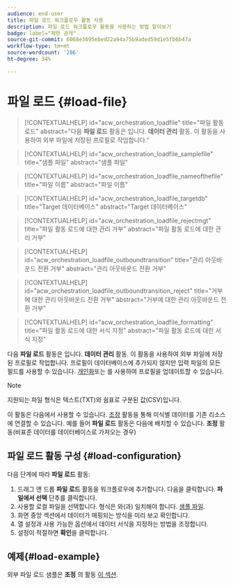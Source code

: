 ```yaml
---
audience: end-user
title: 파일 로드 워크플로우 활동 사용
description: 파일 로드 워크플로우 활동을 사용하는 방법 알아보기
badge: label="제한 공개"
source-git-commit: 6068e3695ebed22a94a75b9aded59d1e5fb6b47a
workflow-type: tm+mt
source-wordcount: '286'
ht-degree: 34%

---
```


# 파일 로드 {#load-file}

>[!CONTEXTUALHELP]
>id="acw_orchestration_loadfile"
>title="파일 활동 로드"
>abstract="다음 **파일 로드** 활동은 입니다. **데이터 관리** 활동. 이 활동을 사용하여 외부 파일에 저장된 프로필로 작업합니다."

>[!CONTEXTUALHELP]
>id="acw_orchestration_loadfile_samplefile"
>title="샘플 파일"
>abstract="샘플 파일"

>[!CONTEXTUALHELP]
>id="acw_orchestration_loadfile_nameofthefile"
>title="파일 이름"
>abstract="파일 이름"

>[!CONTEXTUALHELP]
>id="acw_orchestration_loadfile_targetdb"
>title="Target 데이터베이스"
>abstract="Target 데이터베이스"

>[!CONTEXTUALHELP]
>id="acw_orchestration_loadfile_rejectmgt"
>title="파일 활동 로드에 대한 관리 거부"
>abstract="파일 활동 로드에 대한 관리 거부"

>[!CONTEXTUALHELP]
>id="acw_orchestration_loadfile_outboundtransition"
>title="관리 아웃바운드 전환 거부"
>abstract="관리 아웃바운드 전환 거부"

>[!CONTEXTUALHELP]
>id="acw_orchestration_loadfile_outboundtransition_reject"
>title="거부에 대한 관리 아웃바운드 전환 거부"
>abstract="거부에 대한 관리 아웃바운드 전환 거부"

>[!CONTEXTUALHELP]
>id="acw_orchestration_loadfile_formatting"
>title="파일 활동 로드에 대한 서식 지정"
>abstract="파일 활동 로드에 대한 서식 지정"


다음 **파일 로드** 활동은 입니다. **데이터 관리** 활동. 이 활동을 사용하여 외부 파일에 저장된 프로필로 작업합니다. 프로필이 데이터베이스에 추가되지 않지만 입력 파일의 모든 필드를 사용할 수 있습니다. [개인화](../../personalization/gs-personalization.md)또는 를 사용하여 프로필을 업데이트할 수 있습니다.


>[!NOTE]
>지원되는 파일 형식은 텍스트(TXT)와 쉼표로 구분된 값(CSV)입니다.


이 활동은 다음에서 사용할 수 있습니다. [조정](reconciliation.md) 활동을 통해 미식별 데이터를 기존 리소스에 연결할 수 있습니다. 예를 들어 **파일 로드** 활동은 다음에 배치할 수 있습니다. **조정** 활동(비표준 데이터를 데이터베이스로 가져오는 경우)


## 파일 로드 활동 구성 {#load-configuration}

다음 단계에 따라 **파일 로드** 활동:


1. 드래그 앤 드롭 **파일 로드** 활동을 워크플로우에 추가합니다. 다음을 클릭합니다. **파일에서 선택** 단추를 클릭합니다.
1. 사용할 로컬 파일을 선택합니다. 형식은 와(과) 일치해야 합니다. [샘플 파일](../../audience/file-audience.md#sample-file).
1. 화면 중앙 섹션에서 데이터가 매핑되는 방식을 미리 보고 확인합니다.
1. 열 설정과 사용 가능한 옵션에서 데이터 서식을 지정하는 방법을 조정합니다.
1. 설정이 적절하면 **확인**&#x200B;을 클릭합니다.

## 예제{#load-example}

외부 파일 로드 샘플은 **조정** 의 활동 [이 섹션](reconciliation.md#example).